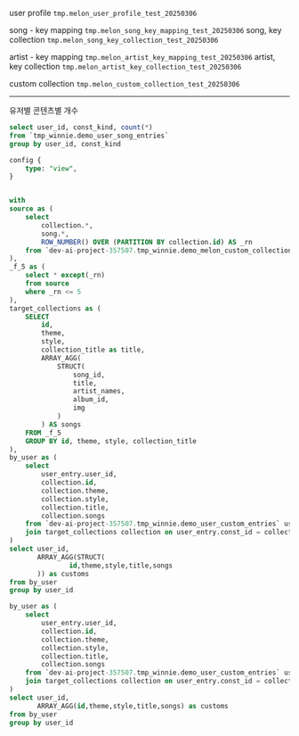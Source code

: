 user profile
`tmp.melon_user_profile_test_20250306`

song - key mapping
`tmp.melon_song_key_mapping_test_20250306`
song, key collection
`tmp.melon_song_key_collection_test_20250306`

artist - key mapping
`tmp.melon_artist_key_mapping_test_20250306`
artist, key collection
`tmp.melon_artist_key_collection_test_20250306`

custom collection
`tmp.melon_custom_collection_test_20250306`

---

유저별 콘텐츠별 개수 
```sql
select user_id, const_kind, count(*)
from `tmp_winnie.demo_user_song_entries`
group by user_id, const_kind
```


```sql
config {
    type: "view",
}


with
source as (
    select 
        collection.*,
        song.*,
        ROW_NUMBER() OVER (PARTITION BY collection.id) AS _rn
    from `dev-ai-project-357507.tmp_winnie.demo_melon_custom_collection` collection, UNNEST(songs) song
),
_f_5 as (
    select * except(_rn)
    from source
    where _rn <= 5
),
target_collections as (
    SELECT 
        id,
        theme,
        style,
        collection_title as title,
        ARRAY_AGG(
            STRUCT(
                song_id,
                title,
                artist_names,
                album_id,
                img
            ) 
        ) AS songs
    FROM _f_5
    GROUP BY id, theme, style, collection_title
),
by_user as (
    select 
        user_entry.user_id,
        collection.id,
        collection.theme,
        collection.style,
        collection.title,
        collection.songs
    from `dev-ai-project-357507.tmp_winnie.demo_user_custom_entries` user_entry  
    join target_collections collection on user_entry.const_id = collection.id
)
select user_id,
       ARRAY_AGG(STRUCT(
               id,theme,style,title,songs
       )) as customs
from by_user
group by user_id


```

```sql
by_user as (
    select 
        user_entry.user_id,
        collection.id,
        collection.theme,
        collection.style,
        collection.title,
        collection.songs
    from `dev-ai-project-357507.tmp_winnie.demo_user_custom_entries` user_entry  
    join target_collections collection on user_entry.const_id = collection.id
)
select user_id,
       ARRAY_AGG(id,theme,style,title,songs) as customs
from by_user
group by user_id
```